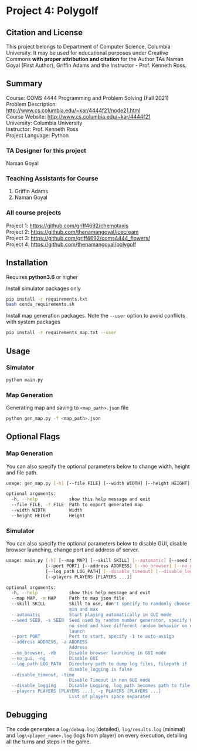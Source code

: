 # Project 4: Polygolf

## Citation and License
This project belongs to Department of Computer Science, Columbia University. It may be used for educational purposes under Creative Commons **with proper attribution and citation** for the Author TAs Naman Goyal (First Author), Griffin Adams and the Instructor - Prof. Kenneth Ross.

## Summary

Course: COMS 4444 Programming and Problem Solving (Fall 2021)  
Problem Description: http://www.cs.columbia.edu/~kar/4444f21/node21.html  
Course Website: http://www.cs.columbia.edu/~kar/4444f21  
University: Columbia University  
Instructor: Prof. Kenneth Ross  
Project Language: Python

### TA Designer for this project

Naman Goyal

### Teaching Assistants for Course
1. Griffin Adams
1. Naman Goyal

### All course projects
Project 1: https://github.com/griff4692/chemotaxis  
Project 2: https://github.com/thenamangoyal/icecream  
Project 3: https://github.com/griff4692/coms4444_flowers/  
Project 4: https://github.com/thenamangoyal/polygolf  

## Installation

Requires **python3.6** or higher

Install simulator packages only

```bash
pip install -r requirements.txt
bash conda_requirements.sh
```

Install map generation packages. Note the `--user` option to avoid conflicts with system packages

```bash
pip install -r requirements_map.txt --user
```

## Usage

### Simulator

```bash
python main.py
```

### Map Generation

Generating map and saving to `<map_path>.json` file

```bash
python gen_map.py -f <map_path>.json
```

## Optional Flags

### Map Generation

You can also specify the optional parameters below to change width, height and file path.

```bash
usage: gen_map.py [-h] [--file FILE] [--width WIDTH] [--height HEIGHT]

optional arguments:
  -h, --help            show this help message and exit
  --file FILE, -f FILE  Path to export generated map
  --width WIDTH         Width
  --height HEIGHT       Height
```

### Simulator

You can also specify the optional parameters below to disable GUI, disable browser launching, change port and address of server.

```bash
usage: main.py [-h] [--map MAP] [--skill SKILL] [--automatic] [--seed SEED]
               [--port PORT] [--address ADDRESS] [--no_browser] [--no_gui]
               [--log_path LOG_PATH] [--disable_timeout] [--disable_logging]
               [--players PLAYERS [PLAYERS ...]]

optional arguments:
  -h, --help            show this help message and exit
  --map MAP, -m MAP     Path to map json file
  --skill SKILL         Skill to use, don't specify to randomly choose between
                        min and max
  --automatic           Start playing automatically in GUI mode
  --seed SEED, -s SEED  Seed used by random number generator, specify 0 to use
                        no seed and have different random behavior on each
                        launch
  --port PORT           Port to start, specify -1 to auto-assign
  --address ADDRESS, -a ADDRESS
                        Address
  --no_browser, -nb     Disable browser launching in GUI mode
  --no_gui, -ng         Disable GUI
  --log_path LOG_PATH   Directory path to dump log files, filepath if
                        disable_logging is false
  --disable_timeout, -time
                        Disable Timeout in non GUI mode
  --disable_logging     Disable Logging, log_path becomes path to file
  --players PLAYERS [PLAYERS ...], -p PLAYERS [PLAYERS ...]
                        List of players space separated
```

## Debugging

The code generates a `log/debug.log` (detailed), `log/results.log` (minimal) and `log\<player_name>.log` (logs from player) on every execution, detailing all the turns and steps in the game.
